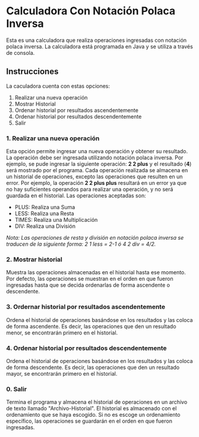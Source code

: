 # Calculadora Con Notación Polaca Inversa

Esta es una calculadora que realiza operaciones ingresadas con notación polaca inversa. La calculadora está programada en Java y se utiliza a través de  consola.

## Instrucciones
La caculadora cuenta con estas opciones:
1. Realizar una nueva operación
2. Mostrar Historial
3. Ordenar historial por resultados ascendentemente
4. Ordenar historial por resultados descendentemente
0. Salir

### 1. Realizar una nueva operación
Esta opción permite ingresar una nueva operación y obtener su resultado. La operación debe ser ingresada utilizando notación polaca inversa.
Por ejemplo, se pude ingresar la siguiente operación: **2 2 plus** y el resultado (**4**) será mostrado por el programa. Cada operación realizada se almacena en un historial de operaciones, excepto las operaciones que resulten en un error. Por ejemplo, la operación **2 2 plus plus** resultará en un error ya que no hay suficientes operandos para realizar una operación, y no será guardada en el historial. Las operaciones aceptadas son:
* PLUS: Realiza una Suma
* LESS: Realiza una Resta
* TIMES: Realiza una Multiplicación
* DIV: Realiza una División

*Nota: Las operaciones de resta y división en notación polaca inversa se traducen de la siguiente forma: 2 1 less = 2-1 ó 4 2 div = 4/2.*

### 2. Mostrar historial
Muestra las operaciones almacenadas en el historial hasta ese momento. Por defecto, las operaciones se muestran en el orden en que fueron ingresadas hasta que se decida ordenarlas de forma ascendente o descendente.

### 3. Ordernar historial por resultados ascendentemente
Ordena el historial de operaciones basándose en los resultados y las coloca de forma ascendente. Es decir, las operaciones que den un resultado menor, se encontrarán primero en el historial.

### 4. Ordenar historial por resultados descendentemente
Ordena el historial de operaciones basándose en los resultados y las coloca de forma descendente. Es decir, las operaciones que den un resultado mayor, se encontrarán primero en el historial.

### 0. Salir
Termina el programa y almacena el historial de operaciones en un archivo de texto llamado "Archivo-Historial". El historial es almacenado con el ordenamiento que se haya escogido. Si no es escoge un ordenamiento específico, las operaciones se guardarán en el orden en que fueron ingresadas.
